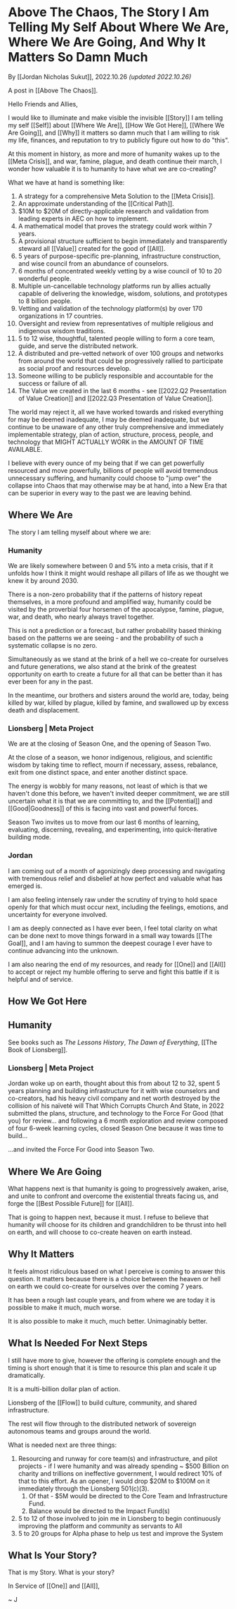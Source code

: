# Above The Chaos, The Story I Am Telling My Self About Where We Are, Where We Are Going, And Why It Matters So Damn Much

By [[Jordan Nicholas Sukut]], 2022.10.26 _(updated 2022.10.26)_

A post in [[Above The Chaos]].

Hello Friends and Allies, 

I would like to illuminate and make visible the invisible [[Story]] I am telling my self [[Self]] about [[Where We Are]], [[How We Got Here]], [[Where We Are Going]], and [[Why]] it matters so damn much that I am willing to risk my life, finances, and reputation to try to publicly figure out how to do "this". 

At this moment in history, as more and more of humanity wakes up to the [[Meta Crisis]], and war, famine, plague, and death continue their march, I wonder how valuable it is to humanity to have what we are co-creating? 

What we have at hand is something like: 

1. A strategy for a comprehensive Meta Solution to the [[Meta Crisis]]. 
2. An approximate understanding of the [[Critical Path]].  
3. $10M to $20M of directly-applicable research and validation from leading experts in AEC on how to implement. 
4. A mathematical model that proves the strategy could work within 7 years. 
5. A provisional structure sufficient to begin immediately and transparently steward all [[Value]] created for the good of [[All]]. 
6. 5 years of purpose-specific pre-planning, infrastructure construction, and wise council from an abundance of counselors. 
7. 6 months of concentrated weekly vetting by a wise council of 10 to 20 wonderful people. 
8. Multiple un-cancellable technology platforms run by allies actually capable of delivering the knowledge, wisdom, solutions, and prototypes to 8 billion people. 
9. Vetting and validation of the technology platform(s) by over 170 organizations in 17 countries. 
10. Oversight and review from representatives of multiple religious and indigenous wisdom traditions. 
11. 5 to 12 wise, thoughtful, talented people willing to form a core team, guide, and serve the distributed network. 
12. A distributed and pre-vetted network of over 100 groups and networks from around the world that could be progressively rallied to participate as social proof and resources develop.  
13. Someone willing to be publicly responsible and accountable for the success or failure of all. 
14. The Value we created in the last 6 months - see [[2022.Q2 Presentation of Value Creation]] and [[2022.Q3 Presentation of Value Creation]]. 

The world may reject it, all we have worked towards and risked everything for may be deemed inadequate, I may be deemed inadequate, but we continue to be unaware of any other truly comprehensive and immediately implementable strategy, plan of action, structure, process, people, and technology that MIGHT ACTUALLY WORK in the AMOUNT OF TIME AVAILABLE.  

I believe with every ounce of my being that if we can get powerfully resourced and move powerfully, billions of people will avoid tremendous unnecessary suffering, and humanity could choose to "jump over" the collapse into Chaos that may otherwise may be at hand, into a New Era that can be superior in every way to the past we are leaving behind. 

## Where We Are
The story I am telling myself about where we are: 

### Humanity

We are likely somewhere between 0 and 5% into a meta crisis, that if it unfolds how I think it might would reshape all pillars of life as we thought we knew it by around 2030. 

There is a non-zero probability that if the patterns of history repeat themselves, in a more profound and amplified way, humanity could be visited by the proverbial four horsemen of the apocalypse, famine, plague, war, and death, who nearly always travel together. 

This is not a prediction or a forecast, but rather probability based thinking based on the patterns we are seeing - and the probability of such a systematic collapse is no zero. 

Simultaneously as we stand at the brink of a hell we co-create for ourselves and future generations, we also stand at the brink of the greatest opportunity on earth to create a future for all that can be better than it has ever been for any in the past. 

In the meantime, our brothers and sisters around the world are, today, being killed by war, killed by plague, killed by famine, and swallowed up by excess death and displacement. 

### Lionsberg |  Meta Project

We are at the closing of Season One, and the opening of Season Two. 

At the close of a season, we honor indigenous, religious, and scientific wisdom by taking time to reflect, mourn if necessary, assess, rebalance, exit from one distinct space, and enter another distinct space.  

The energy is wobbly for many reasons, not least of which is that we haven't done this before, we haven't invited deeper commitment, we are still uncertain what it is that we are committing to, and the [[Potential]] and [[Good|Goodness]] of this is facing into vast and powerful forces. 

Season Two invites us to move from our last 6 months of learning, evaluating, discerning, revealing, and experimenting, into quick-iterative building mode. 

### Jordan

I am coming out of a month of agonizingly deep processing and navigating with tremendous relief and disbelief at how perfect and valuable what has emerged is. 

I am also feeling intensely raw under the scrutiny of trying to hold space openly for that which must occur next, including the feelings, emotions, and uncertainty for everyone involved. 

I am as deeply connected as I have ever been, I feel total clarity on what can be done next to move things forward in a small way towards [[The Goal]], and I am having to summon the deepest courage I ever have to continue advancing into the unknown. 

I am also nearing the end of my resources, and ready for [[One]] and [[All]] to accept or reject my humble offering to serve and fight this battle if it is helpful and of service. 

## How We Got Here

## Humanity 

See books such as *The Lessons History*, *The Dawn of Everything*, [[The Book of Lionsberg]]. 

### Lionsberg | Meta Project 

Jordan woke up on earth, thought about this from about 12 to 32, spent 5 years planning and building infrastructure for it with wise counselors and co-creators, had his heavy civil company and net worth destroyed by the collision of his naïveté will That Which Corrupts Church And State, in 2022 submitted the plans, structure, and technology to the Force For Good (that you) for review... and following a 6 month exploration and review composed of four 6-week learning cycles, closed Season One because it was time to build... 

...and invited the Force For Good into Season Two. 

## Where We Are Going

What happens next is that humanity is going to progressively awaken, arise, and unite to confront and overcome the existential threats facing us, and forge the [[Best Possible Future]] for [[All]]. 

That is going to happen next, because it must. I refuse to believe that humanity will choose for its children and grandchildren to be thrust into hell on earth, and will choose to co-create heaven on earth instead. 

## Why It Matters

It feels almost ridiculous based on what I perceive is coming to answer this question. It matters because there is a choice between the heaven or hell on earth we could co-create for ourselves over the coming 7 years. 

It has been a rough last couple years, and from where we are today it is possible to make it much, much worse. 

It is also possible to make it much, much better. Unimaginably better. 

## What Is Needed For Next Steps

I still have more to give, however the offering is complete enough and the timing is short enough that it is time to resource this plan and scale it up dramatically. 

It is a multi-billion dollar plan of action. 

Lionsberg of the [[Flow]] to build culture, community, and shared infrastructure. 

The rest will flow through to the distributed network of sovereign autonomous teams and groups around the world. 

What is needed next are three things: 

1. Resourcing and runway for core team(s) and infrastructure, and pilot projects - if I were humanity and was already spending ~ $500 Billion on charity and trillions on ineffective government, I would redirect 10% of that to this effort. As an opener, I would drop $20M to $100M on it immediately through the Lionsberg 501(c)(3). 
	1. Of that - $5M would be directed to the Core Team and Infrastructure Fund. 
	2. Balance would be directed to the Impact Fund(s) 
2. 5 to 12 of those involved to join me in Lionsberg to begin continuously improving the platform and community as servants to All
3. 5 to 20 groups for Alpha phase to help us test and improve the System 

## What Is Your Story? 

That is my Story. What is your story? 

In Service of [[One]] and [[All]], 

~ J 